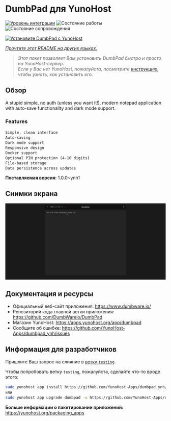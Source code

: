 <!--
Важно: этот README был автоматически сгенерирован <https://github.com/YunoHost/apps/tree/master/tools/readme_generator>
Он НЕ ДОЛЖЕН редактироваться вручную.
-->

# DumbPad для YunoHost

[![Уровень интеграции](https://apps.yunohost.org/badge/integration/dumbpad)](https://ci-apps.yunohost.org/ci/apps/dumbpad/)
![Состояние работы](https://apps.yunohost.org/badge/state/dumbpad)
![Состояние сопровождения](https://apps.yunohost.org/badge/maintained/dumbpad)

[![Установите DumbPad с YunoHost](https://install-app.yunohost.org/install-with-yunohost.svg)](https://install-app.yunohost.org/?app=dumbpad)

*[Прочтите этот README на других языках.](./ALL_README.md)*

> *Этот пакет позволяет Вам установить DumbPad быстро и просто на YunoHost-сервер.*  
> *Если у Вас нет YunoHost, пожалуйста, посмотрите [инструкцию](https://yunohost.org/install), чтобы узнать, как установить его.*

## Обзор

A stupid simple, no auth (unless you want it!), modern notepad application with auto-save functionality and dark mode support.

### Features

    Simple, clean interface
    Auto-saving
    Dark mode support
    Responsive design
    Docker support
    Optional PIN protection (4-10 digits)
    File-based storage
    Data persistence across updates


**Поставляемая версия:** 1.0.0~ynh1

## Снимки экрана

![Снимок экрана DumbPad](./doc/screenshots/screenshot.png)

## Документация и ресурсы

- Официальный веб-сайт приложения: <https://www.dumbware.io/>
- Репозиторий кода главной ветки приложения: <https://github.com/DumbWareio/DumbPad>
- Магазин YunoHost: <https://apps.yunohost.org/app/dumbpad>
- Сообщите об ошибке: <https://github.com/YunoHost-Apps/dumbpad_ynh/issues>

## Информация для разработчиков

Пришлите Ваш запрос на слияние в [ветку `testing`](https://github.com/YunoHost-Apps/dumbpad_ynh/tree/testing).

Чтобы попробовать ветку `testing`, пожалуйста, сделайте что-то вроде этого:

```bash
sudo yunohost app install https://github.com/YunoHost-Apps/dumbpad_ynh/tree/testing --debug
или
sudo yunohost app upgrade dumbpad -u https://github.com/YunoHost-Apps/dumbpad_ynh/tree/testing --debug
```

**Больше информации о пакетировании приложений:** <https://yunohost.org/packaging_apps>
